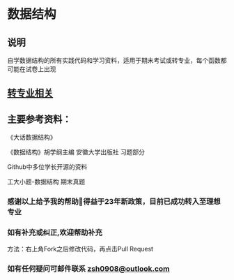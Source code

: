 # 数据结构
## 说明
自学数据结构的所有实践代码和学习资料，适用于期末考试或转专业，每个函数都可能在试卷上出现
## [转专业相关](https://github.com/Chiu-xaH/DataStructure-And-CS-Resource/blob/main/EXAM.md)
## 主要参考资料：

《大话数据结构》

《数据结构》胡学纲主编 安徽大学出版社 习题部分

 Github中多位学长开源的资料

 工大小题-数据结构 期末真题

### 感谢以上给予我的帮助🙏得益于23年新政策，目前已成功转入至理想专业
### 如有补充或纠正,欢迎帮助补充
方法：右上角Fork之后修改代码，再点击Pull Request
### 如有任何疑问可邮件联系 zsh0908@outlook.com
